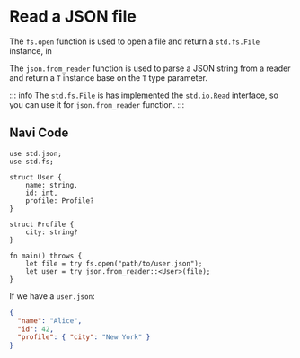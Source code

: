 # Read a JSON file

The `fs.open` function is used to open a file and return a `std.fs.File` instance, in

The `json.from_reader` function is used to parse a JSON string from a reader and return a `T` instance base on the `T` type parameter.

::: info
The `std.fs.File` is has implemented the `std.io.Read` interface,
so you can use it for `json.from_reader` function.
:::

## Navi Code

```nv, no_run
use std.json;
use std.fs;

struct User {
    name: string,
    id: int,
    profile: Profile?
}

struct Profile {
    city: string?
}

fn main() throws {
    let file = try fs.open("path/to/user.json");
    let user = try json.from_reader::<User>(file);
}
```

If we have a `user.json`:

```json
{
  "name": "Alice",
  "id": 42,
  "profile": { "city": "New York" }
}
```
